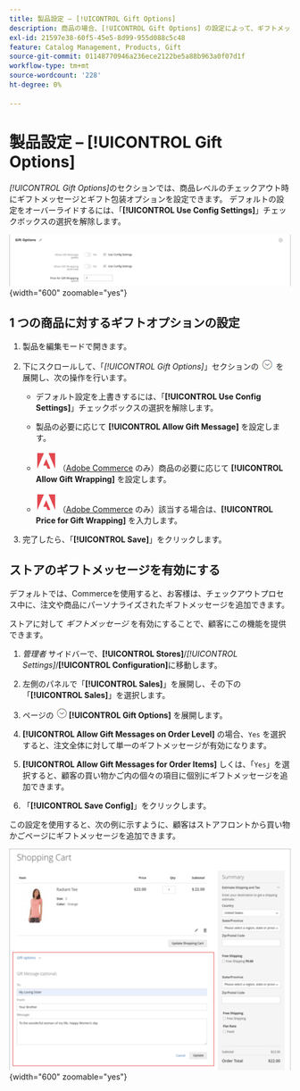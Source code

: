 ```yaml
---
title: 製品設定 – [!UICONTROL Gift Options]
description: 商品の場合、[!UICONTROL Gift Options] の設定によって、ギフトメッセージを含めることができるかどうか、またはチェックアウト時にギフト折り返しオプションを利用できるかどうかが決まります。
exl-id: 21597e38-60f5-45e5-8d99-955d088c5c48
feature: Catalog Management, Products, Gift
source-git-commit: 01148770946a236ece2122be5a88b963a0f07d1f
workflow-type: tm+mt
source-wordcount: '228'
ht-degree: 0%

---
```


# 製品設定 – [!UICONTROL Gift Options]

_[!UICONTROL Gift Options]_&#x200B;のセクションでは、商品レベルのチェックアウト時にギフトメッセージとギフト包装オプションを設定できます。 デフォルトの設定をオーバーライドするには、「**[!UICONTROL Use Config Settings]**」チェックボックスの選択を解除します。

![&#x200B; ギフト オプション &#x200B;](./assets/product-gift-options-ee.png){width="600" zoomable="yes"}

## 1 つの商品に対するギフトオプションの設定

1. 製品を編集モードで開きます。

1. 下にスクロールして、「_[!UICONTROL Gift Options]_」セクションの ![&#x200B; 展開セレクター &#x200B;](../assets/icon-display-expand.png) を展開し、次の操作を行います。

   - デフォルト設定を上書きするには、「**[!UICONTROL Use Config Settings]**」チェックボックスの選択を解除します。

   - 製品の必要に応じて **[!UICONTROL Allow Gift Message]** を設定します。

   - ![Adobe Commerce](../assets/adobe-logo.svg) （[Adobe Commerce](../landing/home.md#product-editions) のみ）商品の必要に応じて **[!UICONTROL Allow Gift Wrapping]** を設定します。

   - ![Adobe Commerce](../assets/adobe-logo.svg) （[Adobe Commerce](../landing/home.md#product-editions) のみ）該当する場合は、**[!UICONTROL Price for Gift Wrapping]** を入力します。

1. 完了したら、「**[!UICONTROL Save]**」をクリックします。

## ストアのギフトメッセージを有効にする

デフォルトでは、Commerceを使用すると、お客様は、チェックアウトプロセス中に、注文や商品にパーソナライズされたギフトメッセージを追加できます。

ストアに対して _ギフトメッセージ_ を有効にすることで、顧客にこの機能を提供できます。

1. _管理者_ サイドバーで、**[!UICONTROL Stores]**/_[!UICONTROL Settings]_/**[!UICONTROL Configuration]**&#x200B;に移動します。

1. 左側のパネルで「**[!UICONTROL Sales]**」を展開し、その下の「**[!UICONTROL Sales]**」を選択します。

1. ページの ![&#x200B; 拡張セレクター &#x200B;](../assets/icon-display-expand.png)**[!UICONTROL Gift Options]** を展開します。

1. **[!UICONTROL Allow Gift Messages on Order Level]** の場合、`Yes` を選択すると、注文全体に対して単一のギフトメッセージが有効になります。

1. **[!UICONTROL Allow Gift Messages for Order Items]** しくは、「`Yes`」を選択すると、顧客の買い物かご内の個々の項目に個別にギフトメッセージを追加できます。

1. 「**[!UICONTROL Save Config]**」をクリックします。

この設定を使用すると、次の例に示すように、顧客はストアフロントから買い物かごページにギフトメッセージを追加できます。

![&#x200B; ギフト メッセージ &#x200B;](./assets/gift-message.png){width="600" zoomable="yes"}
